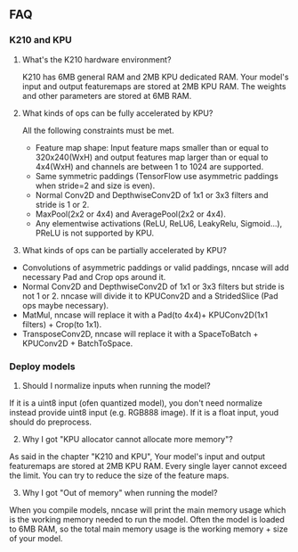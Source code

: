 ## FAQ

### K210 and KPU
1. What's the K210 hardware environment?

    K210 has 6MB general RAM and 2MB KPU dedicated RAM. Your model's input and output featuremaps are stored at 2MB KPU RAM. The weights and other parameters are stored at 6MB RAM.

2. What kinds of ops can be fully accelerated by KPU?

    All the following constraints must be met.
    - Feature map shape: Input feature maps smaller than or equal to 320x240(WxH) and output features map larger than or equal to 4x4(WxH) and channels are between 1 to 1024 are supported.
    - Same symmetric paddings (TensorFlow use asymmetric paddings when stride=2 and size is even).
    - Normal Conv2D and DepthwiseConv2D of 1x1 or 3x3 filters and stride is 1 or 2.
    - MaxPool(2x2 or 4x4) and AveragePool(2x2 or 4x4).
    - Any elementwise activations (ReLU, ReLU6, LeakyRelu, Sigmoid...), PReLU is not supported by KPU.

3. What kinds of ops can be partially accelerated by KPU?

  - Convolutions of asymmetric paddings or valid paddings, nncase will add necessary Pad and Crop ops around it.
  - Normal Conv2D and DepthwiseConv2D of 1x1 or 3x3 filters but stride is not 1 or 2. nncase will divide it to KPUConv2D and a StridedSlice (Pad ops maybe necessary).
  - MatMul, nncase will replace it with a Pad(to 4x4)+ KPUConv2D(1x1 filters) + Crop(to 1x1).
  - TransposeConv2D, nncase will replace it with a SpaceToBatch + KPUConv2D + BatchToSpace.

### Deploy models
1. Should I normalize inputs when running the model?

  If it is a uint8 input (ofen quantized model), you don't need normalize instead provide uint8 input (e.g. RGB888 image). If it is a float input, youd should do preprocess.

2. Why I got "KPU allocator cannot allocate more memory"?

  As said in the chapter "K210 and KPU", Your model's input and output featuremaps are stored at 2MB KPU RAM. Every single layer cannot exceed the limit. You can try to reduce the size of the feature maps.

3. Why I got "Out of memory" when running the model?

  When you compile models, nncase will print the main memory usage which is the working memory needed to run the model. Often the model is loaded to 6MB RAM, so the total main memory usage is the working memory + size of your model.
